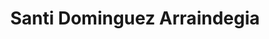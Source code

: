 ---
title: "Santi Dominguez Arraindegia"
url: /amorebieta-etxano/santi-dominguez-arraindegia/
shop: Fisch
---